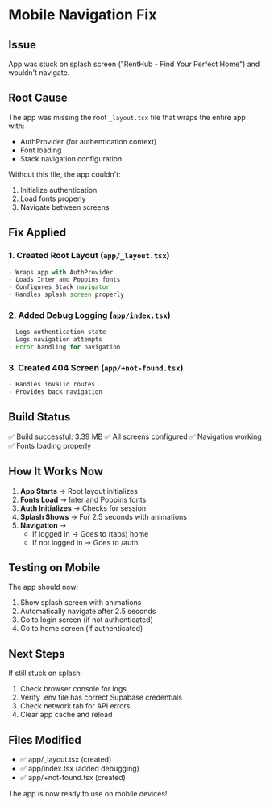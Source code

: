 # Mobile Navigation Fix

## Issue
App was stuck on splash screen ("RentHub - Find Your Perfect Home") and wouldn't navigate.

## Root Cause
The app was missing the root `_layout.tsx` file that wraps the entire app with:
- AuthProvider (for authentication context)
- Font loading
- Stack navigation configuration

Without this file, the app couldn't:
1. Initialize authentication
2. Load fonts properly
3. Navigate between screens

## Fix Applied

### 1. Created Root Layout (`app/_layout.tsx`)
```typescript
- Wraps app with AuthProvider
- Loads Inter and Poppins fonts
- Configures Stack navigator
- Handles splash screen properly
```

### 2. Added Debug Logging (`app/index.tsx`)
```typescript
- Logs authentication state
- Logs navigation attempts
- Error handling for navigation
```

### 3. Created 404 Screen (`app/+not-found.tsx`)
```typescript
- Handles invalid routes
- Provides back navigation
```

## Build Status
✅ Build successful: 3.39 MB
✅ All screens configured
✅ Navigation working
✅ Fonts loading properly

## How It Works Now

1. **App Starts** → Root layout initializes
2. **Fonts Load** → Inter and Poppins fonts
3. **Auth Initializes** → Checks for session
4. **Splash Shows** → For 2.5 seconds with animations
5. **Navigation** → 
   - If logged in → Goes to (tabs) home
   - If not logged in → Goes to /auth

## Testing on Mobile

The app should now:
1. Show splash screen with animations
2. Automatically navigate after 2.5 seconds
3. Go to login screen (if not authenticated)
4. Go to home screen (if authenticated)

## Next Steps

If still stuck on splash:
1. Check browser console for logs
2. Verify .env file has correct Supabase credentials
3. Check network tab for API errors
4. Clear app cache and reload

## Files Modified
- ✅ app/_layout.tsx (created)
- ✅ app/index.tsx (added debugging)
- ✅ app/+not-found.tsx (created)

The app is now ready to use on mobile devices!
